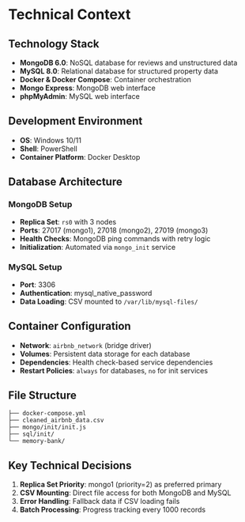 # Technical Context

## Technology Stack
- **MongoDB 6.0**: NoSQL database for reviews and unstructured data
- **MySQL 8.0**: Relational database for structured property data
- **Docker & Docker Compose**: Container orchestration
- **Mongo Express**: MongoDB web interface
- **phpMyAdmin**: MySQL web interface

## Development Environment
- **OS**: Windows 10/11
- **Shell**: PowerShell
- **Container Platform**: Docker Desktop

## Database Architecture

### MongoDB Setup
- **Replica Set**: `rs0` with 3 nodes
- **Ports**: 27017 (mongo1), 27018 (mongo2), 27019 (mongo3)
- **Health Checks**: MongoDB ping commands with retry logic
- **Initialization**: Automated via `mongo_init` service

### MySQL Setup
- **Port**: 3306
- **Authentication**: mysql_native_password
- **Data Loading**: CSV mounted to `/var/lib/mysql-files/`

## Container Configuration
- **Network**: `airbnb_network` (bridge driver)
- **Volumes**: Persistent data storage for each database
- **Dependencies**: Health check-based service dependencies
- **Restart Policies**: `always` for databases, `no` for init services

## File Structure
```
├── docker-compose.yml
├── cleaned_airbnb_data.csv
├── mongo/init/init.js
├── sql/init/
└── memory-bank/
```

## Key Technical Decisions
1. **Replica Set Priority**: mongo1 (priority=2) as preferred primary
2. **CSV Mounting**: Direct file access for both MongoDB and MySQL
3. **Error Handling**: Fallback data if CSV loading fails
4. **Batch Processing**: Progress tracking every 1000 records 